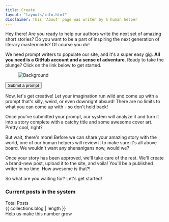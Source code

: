 ```yaml
---
title: Create
layout: "layouts/info.html"
disclaimer: This 'About' page was writen by a human helper
---
```

Hey there! Are you ready to help our authors write the next set of amazing short stories? Do you want to be a part of inspiring the next generation of literary masterminds? Of course you do!

We need prompt writers to populate our site, and it's a super easy gig. **All you need is a GitHub account and a sense of adventure**. Ready to take the plunge? Click on the link below to get started.

<div class="grid w-full justify-center">
    <div class="card w-96 bg-base-100 shadow-xl image-full overflow-hidden">
        <figure><img class="w-full" src="{{ '/img/cyber-background.png' | url }}" alt="Background" /></figure>
        <div class="card-body items-center text-center">
            <div class="card-actions justify-center">
                <a href="{{ site.create }}" target="_blank">
                    <button class="btn btn-wide btn-secondary">Submit a prompt</button>
                </a>
            </div>
        </div>
    </div>
</div>

Now, let's get creative! Let your imagination run wild and come up with a prompt that's silly, weird, or even downright absurd! There are no limits to what you can come up with - so don't hold back!

Once you've submitted your prompt, our system will analyze it and turn it into a story complete with a catchy title and some awesome cover art. Pretty cool, right?

But wait, there's more! Before we can share your amazing story with the world, one of our human helpers will review it to make sure it's all above board. We wouldn't want any shenanigans now, would we?

Once your story has been approved, we'll take care of the rest. We'll create a brand-new post, upload it to the site, and voila! You'll be a published writer in no time. How awesome is that?!

So what are you waiting for? Let's get started!

### Current posts in the system

<div class="grid w-full justify-center">
    <div class="stats shadow">
    <div class="stat">
        <div class="stat-title">Total Posts</div>
        <div class="stat-value">{{ collections.blog | length }}</div>
        <div class="stat-desc">Help us make this number grow</div>
    </div>
    </div>
</div>

